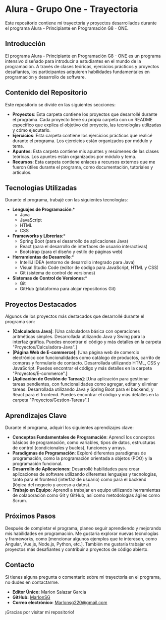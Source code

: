 # Alura - Grupo One - Trayectoria

Este repositorio contiene mi trayectoria y proyectos desarrollados durante el programa Alura - Principiante en Programación G8 - ONE.

## Introducción

El programa Alura - Principiante en Programación G8 - ONE es un programa intensivo diseñado para introducir a estudiantes en el mundo de la programación. A través de clases teóricas, ejercicios prácticos y proyectos desafiantes, los participantes adquieren habilidades fundamentales en programación y desarrollo de software.

## Contenido del Repositorio

Este repositorio se divide en las siguientes secciones:

*   **Proyectos**: Esta carpeta contiene los proyectos que desarrollé durante el programa. Cada proyecto tiene su propia carpeta con un README específico que explica el objetivo del proyecto, las tecnologías utilizadas y cómo ejecutarlo.
*   **Ejercicios**: Esta carpeta contiene los ejercicios prácticos que realicé durante el programa. Los ejercicios están organizados por módulo y tema.
*   **Apuntes**: Esta carpeta contiene mis apuntes y resúmenes de las clases teóricas. Los apuntes están organizados por módulo y tema.
*   **Recursos**: Esta carpeta contiene enlaces a recursos externos que me fueron útiles durante el programa, como documentación, tutoriales y artículos.

## Tecnologías Utilizadas

Durante el programa, trabajé con las siguientes tecnologías:

*   **Lenguajes de Programación**:*
    *   Java
    *   JavaScript
    *   HTML
    *   CSS
*   **Frameworks y Librerías**:*
    *   Spring Boot (para el desarrollo de aplicaciones Java)
    *   React (para el desarrollo de interfaces de usuario interactivas)
    *   Bootstrap (para el diseño y estilo de páginas web)
*   **Herramientas de Desarrollo**:*
    *   IntelliJ IDEA (entorno de desarrollo integrado para Java)
    *   Visual Studio Code (editor de código para JavaScript, HTML y CSS)
    *   Git (sistema de control de versiones)
*   **Sistemas de Control de Versiones**:*
    *   Git
    *   GitHub (plataforma para alojar repositorios Git)

## Proyectos Destacados

Algunos de los proyectos más destacados que desarrollé durante el programa son:

*   **[Calculadora Java]**: [Una calculadora básica con operaciones aritméticas simples. Desarrollada utilizando Java y Swing para la interfaz gráfica. Puedes encontrar el código y más detalles en la carpeta "Proyectos/Calculadora-Java".]
*   **[Página Web de E-commerce]**: [Una página web de comercio electrónico con funcionalidades como catálogo de productos, carrito de compras y formulario de contacto. Desarrollada utilizando HTML, CSS y JavaScript. Puedes encontrar el código y más detalles en la carpeta "Proyectos/E-commerce".]
*   **[Aplicación de Gestión de Tareas]**: [Una aplicación para gestionar tareas pendientes, con funcionalidades como agregar, editar y eliminar tareas. Desarrollada utilizando Java y Spring Boot para el backend, y React para el frontend. Puedes encontrar el código y más detalles en la carpeta "Proyectos/Gestion-Tareas".]

## Aprendizajes Clave

Durante el programa, adquirí los siguientes aprendizajes clave:

*   **Conceptos Fundamentales de Programación**: Aprendí los conceptos básicos de programación, como variables, tipos de datos, estructuras de control (condicionales y bucles), funciones y arrays.
*   **Paradigmas de Programación**: Exploré diferentes paradigmas de programación, como la programación orientada a objetos (POO) y la programación funcional.
*   **Desarrollo de Aplicaciones**: Desarrollé habilidades para crear aplicaciones de software utilizando diferentes lenguajes y tecnologías, tanto para el frontend (interfaz de usuario) como para el backend (lógica del negocio y acceso a datos).
*   **Trabajo en Equipo**: Aprendí a trabajar en equipo utilizando herramientas de colaboración como Git y GitHub, así como metodologías ágiles como Scrum.

## Próximos Pasos

Después de completar el programa, planeo seguir aprendiendo y mejorando mis habilidades en programación. Me gustaría explorar nuevas tecnologías y frameworks, como [mencionar algunos ejemplos que te interesen, como Angular, Vue.js, Node.js, Python, etc.]. También me gustaría trabajar en proyectos más desafiantes y contribuir a proyectos de código abierto.

## Contacto

Si tienes alguna pregunta o comentario sobre mi trayectoria en el programa, no dudes en contactarme.

*   **Editor Único:** Marlon Salazar Garcia
*   **GitHub:** [MarlonSG](https://github.com/MarlonSG)
*   **Correo electrónico:** Marlonsg220@gmail.com

¡Gracias por visitar mi repositorio!